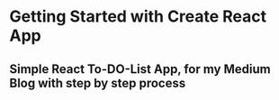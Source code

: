 # Getting Started with Create React App

## Simple React To-DO-List App, for my Medium Blog with step by step process

